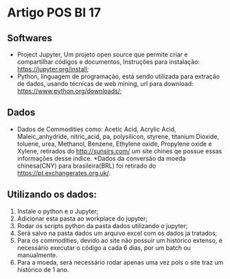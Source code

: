 # Artigo POS BI 17

## Softwares
* Project Jupyter, Um projeto open source que permite criar e compartilhar códigos e documentos, Instruções para instalação: https://jupyter.org/install;
* Python, linguagem de programação, está sendo utilizada para extração de dados, usando técnicas de web mining, url para download: https://www.python.org/downloads/;

## Dados
* Dados de Commodities como: Acetic Acid, Acrylic Acid, Maleic_anhydride, nitric_acid, pa, polysilicon, styrene, titanium Dioxide, toluene, urea, Methanol, Benzene, Ethylene oxide, Propylene oxide e Xylene, retirados do http://sunsirs.com/ um site chines qe possue essas informações desse indice. 
*Dados da conversão da moeda chinesa(CNY) para brasileira(BRL) foi retirado do https://pt.exchangerates.org.uk/.

## Utilizando os dados:
1. Instale o python e o Jupyter;
2. Adicionar esta pasta ao workplace do jupyter;
3. Rodar os scripts python da pasta dados utilizando o jupyter;
4. Será salvo na pasta dados um arquivo excel com os dados ja tratados;
5. Para os commodities, devido ao site não possuir um histórico extenso, é necessário executar o código a cada 6 dias, por um batch ou manualmente.
6. Para a moeda, será necessário rodar apenas uma vez pois o site traz um histórico de 1 ano.
